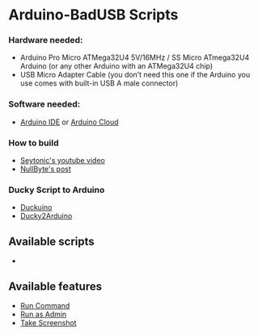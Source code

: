 # Arduino-BadUSB Scripts
### Hardware needed:
* Arduino Pro Micro ATMega32U4 5V/16MHz / SS Micro ATmega32U4 Arduino (or any other Arduino with an ATMega32U4 chip)
* USB Micro Adapter Cable (you don’t need this one if the Arduino you use comes with built-in USB A male connector)

### Software needed:
* [Arduino IDE](https://www.arduino.cc/en/Main/Software) or [Arduino Cloud](https://create.arduino.cc/editor)

### How to build
* [Seytonic's youtube video](https://www.youtube.com/watch?v=ksvo1WDYQ7s)
* [NullByte's post](https://null-byte.wonderhowto.com/how-to/make-your-own-bad-usb-0165419/)

### Ducky Script to Arduino
* [Duckuino](https://d4n5h.github.io/Duckuino/)
* [Ducky2Arduino](https://elrock.gitlab.io/ducky2arduino/)

## Available scripts
*

## Available features
* [Run Command](https://github.com/N3agu/Arduino-BadUSB/blob/main/Features/RunCommand.ino)
* [Run as Admin](https://github.com/N3agu/Arduino-BadUSB/blob/main/Features/RunAsAdmin.ino)
* [Take Screenshot](https://github.com/N3agu/Arduino-BadUSB/blob/main/Features/TakeScreenshot.ino)
